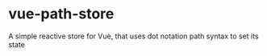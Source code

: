 # vue-path-store
A simple reactive store for Vue, that uses dot notation path syntax to set its state
